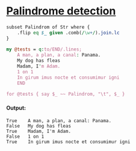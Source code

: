 [1]: https://rosettacode.org/wiki/Palindrome_detection

# [Palindrome detection][1]

```perl
subset Palindrom of Str where {
    .flip eq $_ given .comb(/\w+/).join.lc
}
 
my @tests = q:to/END/.lines;
    A man, a plan, a canal: Panama.
    My dog has fleas
    Madam, I'm Adam.
    1 on 1
    In girum imus nocte et consumimur igni
    END
 
for @tests { say $_ ~~ Palindrom, "\t", $_ }
```

#### Output:
```
True    A man, a plan, a canal: Panama.
False   My dog has fleas
True    Madam, I'm Adam.
False   1 on 1
True    In girum imus nocte et consumimur igni
```